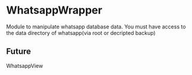  
# WhatsappWrapper

Module to manipulate whatsapp database data. You must have access to the data directory of whatsapp(via root or decripted backup)

## Future
WhatsappView
